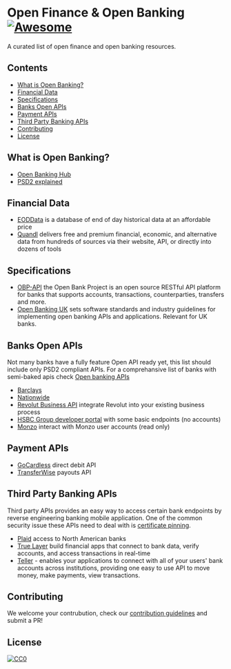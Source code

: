 
# Open Finance & Open Banking [![Awesome](https://cdn.rawgit.com/sindresorhus/awesome/d7305f38d29fed78fa85652e3a63e154dd8e8829/media/badge.svg)](https://github.com/sindresorhus/awesome)

A curated list of open finance and open banking resources.

<!-- START doctoc generated TOC please keep comment here to allow auto update -->
<!-- DON'T EDIT THIS SECTION, INSTEAD RE-RUN doctoc TO UPDATE -->
## Contents

- [What is Open Banking?](#what-is-open-banking)
- [Financial Data](#financial-data)
- [Specifications](#specifications)
- [Banks Open APIs](#banks-open-apis)
- [Payment APIs](#payment-apis)
- [Third Party Banking APIs](#third-party-banking-apis)
- [Contributing](#contributing)
- [License](#license)

<!-- END doctoc generated TOC please keep comment here to allow auto update -->

## What is Open Banking?

* [Open Banking Hub](https://openbankinghub.com/)
* [PSD2 explained](https://en.wikipedia.org/wiki/Payment_Services_Directive)

## Financial Data

* [EODData](http://eoddata.com/default.aspx) is a database of end of day historical data at an affordable price
* [Quandl](https://www.quandl.com/) delivers free and premium financial, economic, and alternative data from hundreds of sources via their website, API, or directly into dozens of tools


## Specifications

* [OBP-API](https://github.com/OpenBankProject/OBP-API) the Open Bank Project is an
open source RESTful API platform for banks that supports accounts, transactions, counterparties, transfers and more.
* [Open Banking UK](https://www.openbanking.org.uk/) sets software standards and industry guidelines for implementing open banking APIs and applications. Relevant for UK banks.

## Banks Open APIs

Not many banks have a fully feature Open API ready yet, this list should include only PSD2 compliant APIs.
For a comprehansive list of banks with semi-baked apis check [Open banking APIs](http://openbankingapis.io/)

* [Barclays](https://developer.barclays.com/)
* [Nationwide](https://www.nationwide.co.uk/developer)
* [Revolut Business API](https://developer.revolut.com/) integrate Revolut into your existing business process
* [HSBC Group developer portal](https://develop.hsbc.com/apis) with some basic endpoints (no accounts)
* [Monzo](https://docs.monzo.com/#aisp-access) interact with Monzo user accounts (read only)

## Payment APIs

* [GoCardless](https://gocardless.com/direct-debit-api/) direct debit API
* [TransferWise](https://transferwise.com/payouts/) payouts API

## Third Party Banking APIs

Third party APIs provides an easy way to access certain bank endpoints by reverse engineering
banking mobile application. One of the common security issue these APIs need to deal with is [certificate pinning](https://media.blackhat.com/bh-us-12/Turbo/Diquet/BH_US_12_Diqut_Osborne_Mobile_Certificate_Pinning_Slides.pdf).

* [Plaid](https://plaid.com/) access to North American banks
* [True Layer](https://truelayer.com/) build financial apps that connect to bank data, verify accounts, and access transactions in real-time
* [Teller](https://teller.io/) - enables your applications to connect with all of your users' bank accounts across institutions, providing one easy to use API to move money, make payments, view transactions.

## Contributing

We welcome your contrubution, check our [contribution guidelines](./contributing.md) and submit a PR!

## License

[![CC0](http://mirrors.creativecommons.org/presskit/buttons/88x31/svg/cc-zero.svg)](https://creativecommons.org/publicdomain/zero/1.0/)

